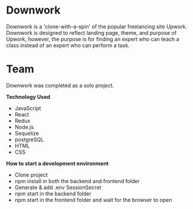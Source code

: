 # Downwork
Downwork is a 'clone-with-a-spin' of the popular freelancing site Upwork. Downwork is designed to reflect landing page, theme, and purpose of Upwork, however, the purpose is for finding an expert who can teach a class instead of an expert who can perform a task. 

# Team
Downwork was completed as a solo project.

**Technology Used**
* JavaScript
* React
* Redux
* Node.js
* Sequelize
* postgreSQL
* HTML
* CSS

**How to start a development environment**
* Clone project
* npm install in both the backend and frontend folder
* Generate & add .env SessionSecret
* npm start in the backend folder
* npm start in the frontend folder and wait for the browser to open

